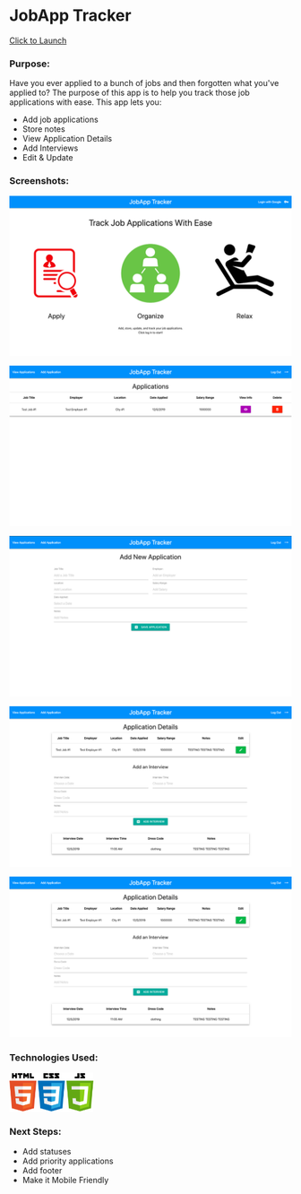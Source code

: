 # JobApp Tracker

[Click to Launch](https://jobapp-trkr.herokuapp.com/)

### Purpose:

Have you ever applied to a bunch of jobs and then forgotten what you've applied to? The purpose of this app is to help you track those job applications with ease. This app lets you: 
- Add job applications
- Store notes
- View Application Details
- Add Interviews
- Edit & Update

### Screenshots:

![Landing Page](https://raw.githubusercontent.com/jcjv94/Application-Tracker/master/public/images/appScreenShots/landing%20page.png)

![Index Page](https://raw.githubusercontent.com/jcjv94/Application-Tracker/master/public/images/appScreenShots/index%20page.png)

![Add Job Application](https://raw.githubusercontent.com/jcjv94/Application-Tracker/master/public/images/appScreenShots/create%20page.png)

![Details & Add Interview](https://raw.githubusercontent.com/jcjv94/Application-Tracker/master/public/images/appScreenShots/details%20page.png)

![Edit Job Applicaiton](https://raw.githubusercontent.com/jcjv94/Application-Tracker/master/public/images/appScreenShots/details%20page.png)

### Technologies Used:

![HTML|CSS|JAVASCRIPT|MONGODB|NODE.JS|MONGOOSE|MATERIALIZE](https://raw.githubusercontent.com/jcjv94/Slot-Machine/master/Images/technologies.png)

### Next Steps:

- Add statuses
- Add priority applications
- Add footer
- Make it Mobile Friendly
